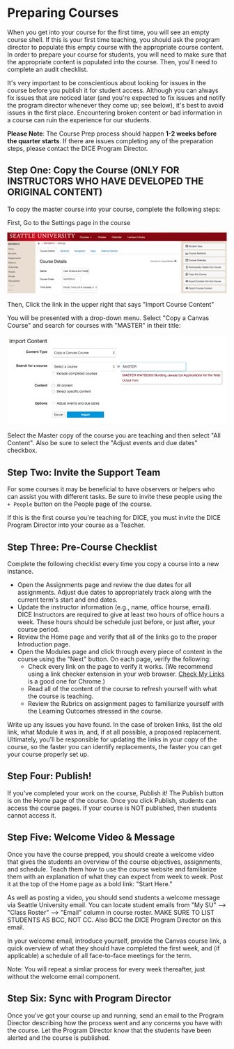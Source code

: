 # Preparing Courses

When you get into your course for the first time, you will see an empty course shell. If this is your first time teaching, you should ask the program director to populate this empty course with the appropriate course content. In order to prepare your course for students, you will need to make sure that the appropriate content is populated into the course. Then, you'll need to complete an audit checklist.

It's very important to be conscientious about looking for issues in the course before you publish it for student access. Although you can always fix issues that are noticed later (and you're expected to fix issues and notify the program director whenever they come up; see below), it's best to avoid issues in the first place. Encountering broken content or bad information in a course can ruin the experience for our students.

**Please Note**: The Course Prep process should happen **1-2 weeks before the quarter starts**. If there are issues completing any of the preparation steps, please contact the DICE Program Director.

## Step One: Copy the Course (ONLY FOR INSTRUCTORS WHO HAVE DEVELOPED THE ORIGINAL CONTENT)
To copy the master course into your course, complete the following steps:

First, Go to the Settings page in the course

![Canvas Settings Page](img/settingsPage.png)

Then, Click the link in the upper right that says "Import Course Content"

You will be presented with a drop-down menu. Select "Copy a Canvas Course" and search for courses with "MASTER" in their title:

![Copy Course Tool](img/copyCourse.png)

Select the Master copy of the course you are teaching and then select "All Content". Also be sure to select the "Adjust events and due dates" checkbox.

## Step Two: Invite the Support Team
For some courses it may be beneficial to have observers or helpers who can assist you with different tasks. Be sure to invite these people using the `+ People` button on the People page of the course.

If this is the first course you're teaching for DICE, you must invite the DICE Program Director into your course as a Teacher.

## Step Three: Pre-Course Checklist
Complete the following checklist every time you copy a course into a new instance.

* Open the Assignments page and review the due dates for all assignments. Adjust due dates to appropriately track along with the current term's start and end dates. 
* Update the instructor information (e.g., name, office hourse, email). DICE Instructors are required to give at least two hours of office hours a week. These hours should be schedule just before, or just after, your course period. 
* Review the Home page and verify that all of the links go to the proper Introduction page.
* Open the Modules page and click through every piece of content in the course using the "Next" button. On each page, verify the following:
    * Check every link on the page to verify it works. (We recommend using a link checker extension in your web browser. [Check My Links](https://chrome.google.com/webstore/detail/check-my-links/ojkcdipcgfaekbeaelaapakgnjflfglf/related?hl=en-GB) is a good one for Chrome.) 
    * Read all of the content of the course to refresh yourself with what the course is teaching.
    * Review the Rubrics on assignment pages to familiarize yourself with the Learning Outcomes stressed in the course.

Write up any issues you have found. In the case of broken links, list the old link, what Module it was in, and, if at all possible, a proposed replacement. Ultimately, you'll be responsible for updating the links in your copy of the course, so the faster you can identify replacements, the faster you can get your course properly set up.

## Step Four: Publish!
If you've completed your work on the course, Publish it! The Publish button is on the Home page of the course. Once you click Publish, students can access the course pages. If your course is NOT published, then students cannot access it.

## Step Five: Welcome Video & Message
Once you have the course prepped, you should create a welcome video that gives the students an overview of the course objectives, assignments, and schedule. Teach them how to use the course website and familiarize them with an explanation of what they can expect from week to week. Post it at the top of the Home page as a bold link: "Start Here." 

As well as posting a video, you should send students a welcome message via Seattle University email. You can locate student emails from "My SU" --> "Class Roster" --> "Email" column in course roster. MAKE SURE TO LIST STUDENTS AS BCC, NOT CC. Also BCC the DICE Program Director on this email. 

In your welcome email, introduce yourself, provide the Canvas course link, a quick overview of what they should have completed the first week, and (if applicable) a schedule of all face-to-face meetings for the term. 

Note: You will repeat a simliar process for every week thereafter, just without the welcome email component. 

## Step Six: Sync with Program Director
Once you've got your course up and running, send an email to the Program Director describing how the process went and any concerns you have with the course. Let the Program Director know that the students have been alerted and the course is published.
